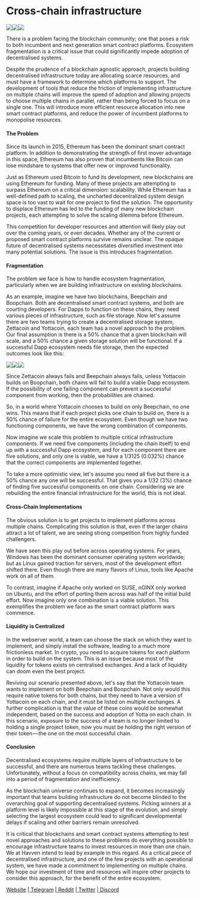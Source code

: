 
# Cross-chain infrastructure

![][1]![][2]![][2]

There is a problem facing the blockchain community; one that poses a risk to both incumbent and next generation smart contract platforms. Ecosystem fragmentation is a critical issue that could significantly impede adoption of decentralised systems.

Despite the prudence of a blockchain agnostic approach, projects building decentralised infrastructure today are allocating scarce resources, and must have a framework to determine which platforms to support. The development of tools that reduce the friction of implementing infrastructure on multiple chains will improve the speed of adoption and allowing projects to choose multiple chains in parallel, rather than being forced to focus on a single one. This will introduce more efficient resource allocation into new smart contract platforms, and reduce the power of incumbent platforms to monopolise resources.

#### The Problem

Since its launch in 2015, Ethereum has been the dominant smart contract platform. In addition to demonstrating the strength of first mover advantage in this space, Ethereum has also proven that incumbents like Bitcoin can lose mindshare to systems that offer new or improved functionality.

Just as Ethereum used Bitcoin to fund its development, new blockchains are using Ethereum for funding. Many of these projects are attempting to surpass Ethereum on a critical dimension: scalability. While Ethereum has a well-defined path to scaling, the uncharted decentralized system design space is too vast to wait for one project to find the solution. The opportunity to displace Ethereum has led to the funding of many new blockchain projects, each attempting to solve the scaling dilemma before Ethereum.

This competition for developer resources and attention will likely play out over the coming years, or even decades. Whether any of the current or proposed smart contract platforms survive remains unclear. The opaque future of decentralised systems necessitates diversified investment into many potential solutions. The issue is this introduces fragmentation.

#### Fragmentation

The problem we face is how to handle ecosystem fragmentation, particularly when we are building infrastructure on existing blockchains.

As an example, imagine we have two blockchains, Beepchain and Boopchain. Both are decentralised smart contract systems, and both are courting developers. For Dapps to function on these chains, they need various pieces of infrastructure, such as file storage. Now let's assume there are two teams trying to create a decentralised storage system, Zettacoin and Yottacoin, each team has a novel approach to the problem. Our final assumption is there is a 50% chance that a given blockchain will scale, and a 50% chance a given storage solution will be functional. If a successful Dapp ecosystem needs file storage, then the expected outcomes look like this:

![][3]![][4]![][5]

Since Zettacoin always fails and Beepchain always fails, unless Yottacoin builds on Boopchain, both chains will fail to build a viable Dapp ecosystem. If the possibility of one failing component can prevent a successful component from working, then the probabilities are chained.

So, in a world where Yottacoin chooses to build on only Beepchain, no one wins. This means that if each project picks one chain to build on, there is a 50% chance of failure for the entire ecosystem. Even though we have two functioning components, we have the wrong combination of components.

Now imagine we scale this problem to multiple critical infrastructure components. If we need five components (including the chain itself) to end up with a successful Dapp ecosystem, and for each component there are five solutions, and only one is viable, we have a 1/3125 (0.032%) chance that the correct components are implemented together.

To take a more optimistic view, let's assume you need all five but there is a 50% chance any one will be successful. That gives you a 1/32 (3%) chance of finding five successful components on one chain. Considering we are rebuilding the entire financial infrastructure for the world, this is not ideal.

#### Cross-Chain Implementations

The obvious solution is to get projects to implement platforms across multiple chains. Complicating this solution is that, even if the larger chains attract a lot of talent, we are seeing strong competition from highly funded challengers.

We have seen this play out before across operating systems. For years, Windows has been the dominant consumer operating system worldwide; but as Linux gained traction for servers, most of the development effort shifted there. Even though there are many flavors of Linux, tools like Apache work on all of them.

To contrast, imagine if Apache only worked on SUSE, nGINX only worked on Ubuntu, and the effort of porting them across was half of the initial build effort. Now imagine only one combination is a viable solution. This exemplifies the problem we face as the smart contract platform wars commence.

#### Liquidity is Centralized

In the webserver world, a team can choose the stack on which they want to implement, and simply install the software, leading to a much more frictionless market. In crypto, you need to acquire tokens for each platform in order to build on the system. This is an issue because most of the liquidity for tokens exists on centralised exchanges. And a lack of liquidity can doom even the best project.

Reviving our scenario presented above, let's say that the Yottacoin team wants to implement on both Beepchain and Boopchain. Not only would this require native tokens for both chains, but they need to have a version of Yottacoin on each chain, and it must be listed on multiple exchanges. A further complication is that the value of these coins would be somewhat independent, based on the success and adoption of Yotta on each chain. In this scenario, exposure to the success of a team is no longer limited to holding a single project token, now you must be holding the right version of their token — the one on the most successful chain.

#### Conclusion

Decentralised ecosystems require multiple layers of infrastructure to be successful, and there are numerous teams tackling these challenges. Unfortunately, without a focus on compatibility across chains, we may fall into a period of fragmentation and inefficiency.

As the blockchain universe continues to expand, it becomes increasingly important that teams building infrastructure do not become blinded to the overarching goal of supporting decentralised systems. Picking winners at a platform level is likely impossible at this stage of the evolution, and simply selecting the largest ecosystem could lead to significant developmental delays if scaling and other barriers remain unresolved.

It is critical that blockchains and smart contract systems attempting to test novel approaches and solutions to these problems do everything possible to encourage infrastructure teams to invest resources in more than one chain. We at Havven intend to lead by example in this regard. As a critical piece of decentralised infrastructure, and one of the few projects with an operational system, we have made a commitment to implementing on multiple chains. We hope our investment of time and resources will inspire other projects to consider this approach, for the benefit of the entire ecosystem.

[Website][6] |[ Telegram][7] |[ Reddit][8] |[ Twitter][9] |[ Discord][10]

[1]: https://cdn-images-1.medium.com/freeze/max/33/1*Cl8sJqgnVkZEKFcQ_0kIeQ.png?q=20
[2]: https://cdn-images-1.medium.com/max/880/1*Cl8sJqgnVkZEKFcQ_0kIeQ.png
[3]: https://cdn-images-1.medium.com/freeze/max/33/1*wl7hRA_T7HLsVWmcmgZZ2g.png?q=20
[4]: https://blog.havven.io/undefined
[5]: https://cdn-images-1.medium.com/max/880/1*wl7hRA_T7HLsVWmcmgZZ2g.png
[6]: https://havven.io/
[7]: https://t.me/havven_official1
[8]: https://www.reddit.com/r/havven/
[9]: https://twitter.com/havven_io
[10]: https://discord.gg/7QSNzEn

  